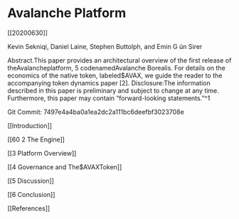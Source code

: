 # Avalanche Platform

[[20200630]] 

 Kevin Sekniqi, Daniel Laine, Stephen Buttolph, and Emin G ̈un Sirer 

 Abstract.This paper provides an architectural overview of the first release of theAvalancheplatform, 5 codenamedAvalanche Borealis. For details on the economics of the native token, labeled$AVAX, we guide the reader to the accompanying token dynamics paper [2]. Disclosure:The information described in this paper is preliminary and subject to change at any time. Furthermore, this paper may contain “forward-looking statements.”^1 

 Git Commit: 7497e4a4ba0a1ea2dc2a111bc6deefbf3023708e 

[[Introduction]]

[[60 2 The Engine]] 

[[3 Platform Overview]] 

[[4 Governance and The$AVAXToken]] 

[[5 Discussion]] 

[[6 Conclusion]] 

[[References]] 

